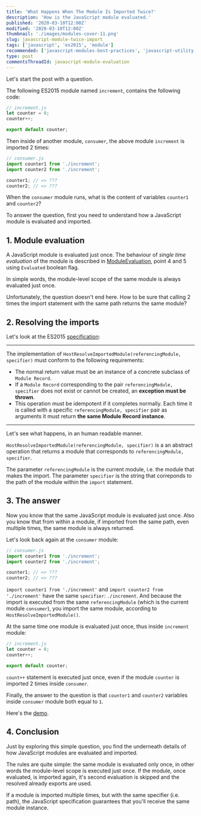 ```yaml
---
title: 'What Happens When The Module Is Imported Twice?'
description: 'How is the JavaScript module evaluated.'
published: '2020-03-10T12:00Z'
modified: '2020-03-10T12:00Z'
thumbnail: './images/modules-cover-11.png'
slug: javascript-module-twice-import
tags: ['javascript', 'es2015', 'module']
recommended: ['javascript-modules-best-practices', 'javascript-utility-libraries']
type: post
commentsThreadId: javascript-module-evaluation
---
```


Let's start the post with a question.  

The following ES2015 module named `increment`, contains the following code:

```javascript
// increment.js
let counter = 0;
counter++;

export default counter;
```

Then inside of another module, `consumer`, the above module `increment` is imported 2 times:

```javascript
// consumer.js
import counter1 from './increment';
import counter2 from './increment';

counter1; // => ???
counter2; // => ???
```

When the `consumer` module runs, what is the content of variables `counter1` and `counter2`?  

To answer the question, first you need to understand how a JavaScript module is evaluated and imported.  

## 1. Module evaluation

A JavaScript module is evaluated just once. The behaviour of *single time evaluation* of the module is described in [ModuleEvaluation](http://www.ecma-international.org/ecma-262/6.0/#sec-moduleevaluation), point 4 and 5 using `Evaluated` boolean flag.  

In simple words, the module-level scope of the same module is always evaluated just once.  

Unfortunately, the question doesn't end here. How to be sure that calling 2 times the import statement with the same path returns the same module?   

## 2. Resolving the imports

Let's look at the ES2015 [specification](http://www.ecma-international.org/ecma-262/6.0/#sec-hostresolveimportedmodule):

<hr/>

The implementation of `HostResolveImportedModule(referencingModule, specifier)` must conform to the following requirements:

* The normal return value must be an instance of a concrete subclass of `Module Record`.
* If a `Module Record` corresponding to the pair `referencingModule, specifier` does not exist or cannot be created, an **exception must be thrown**.
* This operation must be idempotent if it completes normally. Each time it is called with a specific `referencingModule, specifier` pair as arguments it must return **the same Module Record instance**.  
  
<hr />

Let's see what happens, in an human readable manner.  

`HostResolveImportedModule(referencingModule, specifier)` is a an abstract operation that returns a module that corresponds to `referencingModule, specifier`. 

The parameter `referencingModule` is the current module, i.e. the module that makes the import.  The parameter `specifier` is the string that correponds to the path of the module within the `import` statement. 

## 3. The answer

Now you know that the same JavaScript module is evaluated just once. Also you know that from within a module, if imported from the same path, even multiple times, the same module is always returned.  

Let's look back again at the `consumer` module:

```javascript
// consumer.js
import counter1 from './increment';
import counter2 from './increment';

counter1; // => ???
counter2; // => ???
```

`import counter1 from './increment'` and `import counter2 from './increment'` have the same `specifier`: `./increment`. And because the import is executed from the same `referencingModule` (which is the current module `consumer`), you import the same module, according to `HostResolveImportedModule()`.  

At the same time one module is evaluated just once, thus inside `increment` module:

```javascript
// increment.js
let counter = 0;
counter++;

export default counter;
```

`count++` statement is executed just once, even if the module `counter` is imported 2 times inside `consumer`.  

Finally, the answer to the question is that `counter1` and `counter2` variables inside `consumer` module both equal to `1`.  

Here's the [demo]().

## 4. Conclusion

Just by exploring this simple question, you find the underneath details of how JavaScript modules are evaluated and imported.  

The rules are quite simple: the same module is evaluated only once, in other words the module-level scope is executed just once. If the module, once evaluated, is imported again, it's second evaluation is skipped and the resolved already exports are used.  

If a module is imported multiple times, but with the same specifier (i.e. path), the JavaScript specification guarantees that you'll receive the same module instance.  